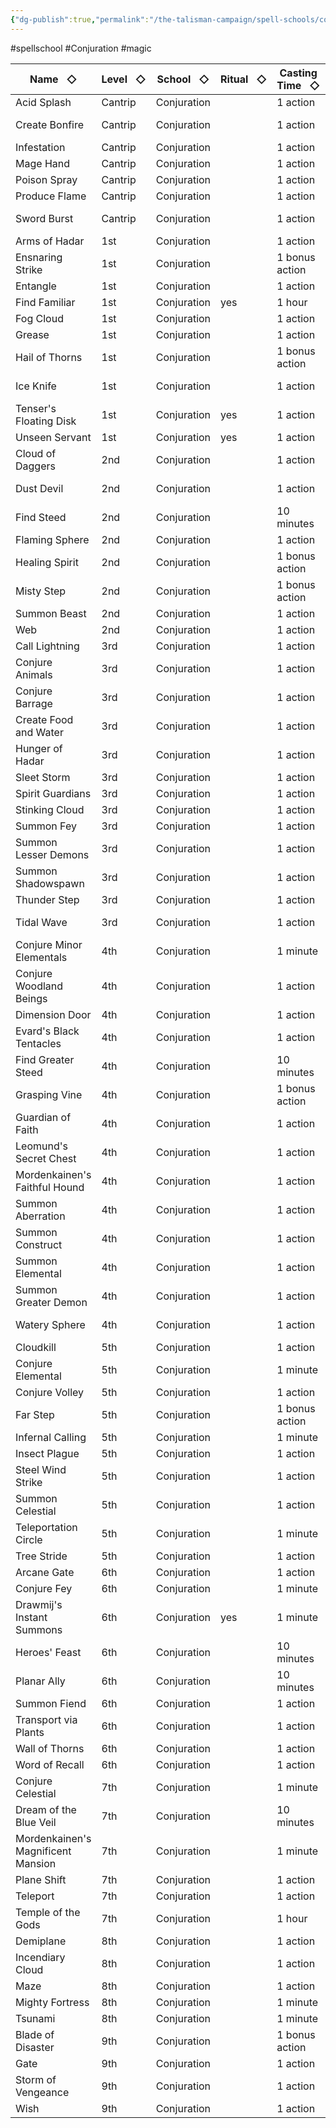 ```yaml
---
{"dg-publish":true,"permalink":"/the-talisman-campaign/spell-schools/conjuration/","noteIcon":""}
---
```


#spellschool #Conjuration #magic 

| Name   ◇                           | Level   ◇ | School   ◇  | Ritual   ◇ | Casting Time   ◇ | Components   ◇ | Concentration   ◇ | Source   ◇        |
| ---------------------------------- | --------- | ----------- | ---------- | ---------------- | -------------- | ----------------- | ----------------- |
| Acid Splash                        | Cantrip   | Conjuration |            | 1 action         | VS             |                   | phb 211           |
| Create Bonfire                     | Cantrip   | Conjuration |            | 1 action         | VS             | yes               | ee 16, xge 152    |
| Infestation                        | Cantrip   | Conjuration |            | 1 action         | VSM            |                   | xge 158           |
| Mage Hand                          | Cantrip   | Conjuration |            | 1 action         | VS             |                   | phb 256           |
| Poison Spray                       | Cantrip   | Conjuration |            | 1 action         | VS             |                   | phb 266           |
| Produce Flame                      | Cantrip   | Conjuration |            | 1 action         | VS             |                   | phb 269           |
| Sword Burst                        | Cantrip   | Conjuration |            | 1 action         | V              |                   | scag 143, tce 115 |
| Arms of Hadar                      | 1st       | Conjuration |            | 1 action         | VS             |                   | phb 215           |
| Ensnaring Strike                   | 1st       | Conjuration |            | 1 bonus action   | V              | yes               | phb 237           |
| Entangle                           | 1st       | Conjuration |            | 1 action         | VS             | yes               | phb 238           |
| Find Familiar                      | 1st       | Conjuration | yes        | 1 hour           | VSMgp          |                   | phb 240           |
| Fog Cloud                          | 1st       | Conjuration |            | 1 action         | VS             | yes               | phb 243           |
| Grease                             | 1st       | Conjuration |            | 1 action         | VSM            |                   | phb 246           |
| Hail of Thorns                     | 1st       | Conjuration |            | 1 bonus action   | V              | yes               | phb 249           |
| Ice Knife                          | 1st       | Conjuration |            | 1 action         | SM             |                   | ee 19, xge 157    |
| Tenser's Floating Disk             | 1st       | Conjuration | yes        | 1 action         | VSM            |                   | phb 282           |
| Unseen Servant                     | 1st       | Conjuration | yes        | 1 action         | VSM            |                   | phb 284           |
| Cloud of Daggers                   | 2nd       | Conjuration |            | 1 action         | VSM            | yes               | phb 222           |
| Dust Devil                         | 2nd       | Conjuration |            | 1 action         | VSM            | yes               | ee 17, xge 154    |
| Find Steed                         | 2nd       | Conjuration |            | 10 minutes       | VS             |                   | phb 240           |
| Flaming Sphere                     | 2nd       | Conjuration |            | 1 action         | VSM            | yes               | phb 242           |
| Healing Spirit                     | 2nd       | Conjuration |            | 1 bonus action   | VS             | yes               | xge 157           |
| Misty Step                         | 2nd       | Conjuration |            | 1 bonus action   | V              |                   | phb 260           |
| Summon Beast                       | 2nd       | Conjuration |            | 1 action         | VSM            | yes               | tce 109           |
| Web                                | 2nd       | Conjuration |            | 1 action         | VSM            | yes               | phb 287           |
| Call Lightning                     | 3rd       | Conjuration |            | 1 action         | VS             | yes               | phb 220           |
| Conjure Animals                    | 3rd       | Conjuration |            | 1 action         | VS             | yes               | phb 225           |
| Conjure Barrage                    | 3rd       | Conjuration |            | 1 action         | VSM            |                   | phb 225           |
| Create Food and Water              | 3rd       | Conjuration |            | 1 action         | VS             |                   | phb 229           |
| Hunger of Hadar                    | 3rd       | Conjuration |            | 1 action         | VSM            | yes               | phb 251           |
| Sleet Storm                        | 3rd       | Conjuration |            | 1 action         | VSM            | yes               | phb 276           |
| Spirit Guardians                   | 3rd       | Conjuration |            | 1 action         | VSM            | yes               | phb 278           |
| Stinking Cloud                     | 3rd       | Conjuration |            | 1 action         | VSM            | yes               | phb 278           |
| Summon Fey                         | 3rd       | Conjuration |            | 1 action         | VSM            | yes               | tce 112           |
| Summon Lesser Demons               | 3rd       | Conjuration |            | 1 action         | VSM            | yes               | xge 167           |
| Summon Shadowspawn                 | 3rd       | Conjuration |            | 1 action         | VSM            | yes               | tce 113           |
| Thunder Step                       | 3rd       | Conjuration |            | 1 action         | V              |                   | xge 168           |
| Tidal Wave                         | 3rd       | Conjuration |            | 1 action         | VSM            |                   | ee 22, xge 168    |
| Conjure Minor Elementals           | 4th       | Conjuration |            | 1 minute         | VS             | yes               | phb 226           |
| Conjure Woodland Beings            | 4th       | Conjuration |            | 1 action         | VSM            | yes               | phb 226           |
| Dimension Door                     | 4th       | Conjuration |            | 1 action         | V              |                   | phb 233           |
| Evard's Black Tentacles            | 4th       | Conjuration |            | 1 action         | VSM            | yes               | phb 238           |
| Find Greater Steed                 | 4th       | Conjuration |            | 10 minutes       | VS             |                   | xge 156           |
| Grasping Vine                      | 4th       | Conjuration |            | 1 bonus action   | VS             | yes               | phb 246           |
| Guardian of Faith                  | 4th       | Conjuration |            | 1 action         | V              |                   | phb 246           |
| Leomund's Secret Chest             | 4th       | Conjuration |            | 1 action         | VSMgp          |                   | phb 254           |
| Mordenkainen's Faithful Hound      | 4th       | Conjuration |            | 1 action         | VSM            |                   | phb 261           |
| Summon Aberration                  | 4th       | Conjuration |            | 1 action         | VSM            | yes               | tce 109           |
| Summon Construct                   | 4th       | Conjuration |            | 1 action         | VSM            | yes               | tce 111           |
| Summon Elemental                   | 4th       | Conjuration |            | 1 action         | VSM            | yes               | tce 111           |
| Summon Greater Demon               | 4th       | Conjuration |            | 1 action         | VSM            | yes               | xge 166           |
| Watery Sphere                      | 4th       | Conjuration |            | 1 action         | VSM            | yes               | ee 23, xge 170    |
| Cloudkill                          | 5th       | Conjuration |            | 1 action         | VS             | yes               | phb 222           |
| Conjure Elemental                  | 5th       | Conjuration |            | 1 minute         | VSM            | yes               | phb 225           |
| Conjure Volley                     | 5th       | Conjuration |            | 1 action         | VSM            |                   | phb 226           |
| Far Step                           | 5th       | Conjuration |            | 1 bonus action   | V              | yes               | xge 155           |
| Infernal Calling                   | 5th       | Conjuration |            | 1 minute         | VSMgp          | yes               | xge 158           |
| Insect Plague                      | 5th       | Conjuration |            | 1 action         | VSM            | yes               | phb 254           |
| Steel Wind Strike                  | 5th       | Conjuration |            | 1 action         | SMgp           |                   | xge 166           |
| Summon Celestial                   | 5th       | Conjuration |            | 1 action         | VSM            | yes               | tce 110           |
| Teleportation Circle               | 5th       | Conjuration |            | 1 minute         | VMgp           |                   | phb 282           |
| Tree Stride                        | 5th       | Conjuration |            | 1 action         | VS             | yes               | phb 283           |
| Arcane Gate                        | 6th       | Conjuration |            | 1 action         | VS             | yes               | phb 214           |
| Conjure Fey                        | 6th       | Conjuration |            | 1 minute         | VS             | yes               | phb 226           |
| Drawmij's Instant Summons          | 6th       | Conjuration | yes        | 1 minute         | VSMgp          |                   | phb 235           |
| Heroes' Feast                      | 6th       | Conjuration |            | 10 minutes       | VSMgp          |                   | phb 250           |
| Planar Ally                        | 6th       | Conjuration |            | 10 minutes       | VS             |                   | phb 265           |
| Summon Fiend                       | 6th       | Conjuration |            | 1 action         | VSM            | yes               | tce 112           |
| Transport via Plants               | 6th       | Conjuration |            | 1 action         | VS             |                   | phb 283           |
| Wall of Thorns                     | 6th       | Conjuration |            | 1 action         | VSM            | yes               | phb 287           |
| Word of Recall                     | 6th       | Conjuration |            | 1 action         | V              |                   | phb 289           |
| Conjure Celestial                  | 7th       | Conjuration |            | 1 minute         | VS             | yes               | phb 225           |
| Dream of the Blue Veil             | 7th       | Conjuration |            | 10 minutes       | VSM            |                   | tce 106           |
| Mordenkainen's Magnificent Mansion | 7th       | Conjuration |            | 1 minute         | VSMgp          |                   | phb 261           |
| Plane Shift                        | 7th       | Conjuration |            | 1 action         | VSMgp          |                   | phb 266           |
| Teleport                           | 7th       | Conjuration |            | 1 action         | V              |                   | phb 281           |
| Temple of the Gods                 | 7th       | Conjuration |            | 1 hour           | VSMgp          |                   | xge 167           |
| Demiplane                          | 8th       | Conjuration |            | 1 action         | S              |                   | phb 231           |
| Incendiary Cloud                   | 8th       | Conjuration |            | 1 action         | VS             | yes               | phb 253           |
| Maze                               | 8th       | Conjuration |            | 1 action         | VS             | yes               | phb 258           |
| Mighty Fortress                    | 8th       | Conjuration |            | 1 minute         | VSMgp          |                   | xge 161           |
| Tsunami                            | 8th       | Conjuration |            | 1 minute         | VS             | yes               | phb 284           |
| Blade of Disaster                  | 9th       | Conjuration |            | 1 bonus action   | VS             | yes               | tce 106           |
| Gate                               | 9th       | Conjuration |            | 1 action         | VSMgp          | yes               | phb 244           |
| Storm of Vengeance                 | 9th       | Conjuration |            | 1 action         | VS             | yes               | phb 279           |
| Wish                               | 9th       | Conjuration |            | 1 action         | V              |                   | phb 288           |